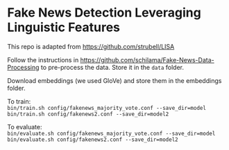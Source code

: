 # Fake News Detection Leveraging Linguistic Features

This repo is adapted from https://github.com/strubell/LISA <br/>

Follow the instructions in https://github.com/schilama/Fake-News-Data-Processing to pre-process the data. Store it in the `data` folder.  

Download embeddings (we used GloVe) and store them in the embeddings folder.  

To train: <br/>
`bin/train.sh config/fakenews_majority_vote.conf --save_dir=model` <br/>
`bin/train.sh config/fakenews2.conf --save_dir=model2`

To evaluate: <br/>
`bin/evaluate.sh config/fakenews_majority_vote.conf --save_dir=model` <br/>
`bin/evaluate.sh config/fakenews2.conf --save_dir=model2`
